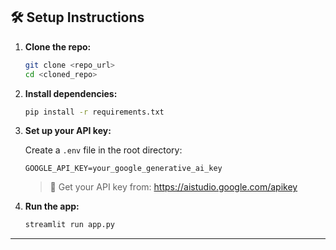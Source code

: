 ## 🛠️ Setup Instructions

1. **Clone the repo:**

   ```bash
   git clone <repo_url>
   cd <cloned_repo>
   ```

2. **Install dependencies:**

   ```bash
   pip install -r requirements.txt
   ```

3. **Set up your API key:**

   Create a `.env` file in the root directory:

   ```env
   GOOGLE_API_KEY=your_google_generative_ai_key
   ```

   > 🔐 Get your API key from: https://aistudio.google.com/apikey

4. **Run the app:**
   ```bash
   streamlit run app.py
   ```

---
